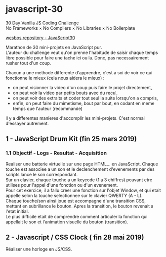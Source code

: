 # javascript-30

[30 Day Vanilla JS Coding Challenge](https://javascript30.com)  
No Frameworks × No Compilers × No Libraries × No Boilerplate

[wesbos repository - JavaScript30](https://github.com/wesbos/JavaScript30)

Marathon de 30 mini-projets en JavaScript pur.  
L'auteur du challenge veut qu'on prenne l'habitude de saisir chaque temps libre possible pour faire une tache ici ou la. Donc, pas necessairement rusher tout d'un coup.  

Chacun a une methode differente d'apprendre, c'est a soi de voir ce qui fonctionne le mieux (cela nous aidera le mieux) :  

- on peut visionner la video d'un coup puis faire le projet directement,
- on peut voir la video par petits bouts avec du recul,
- on peut voir des extraits et coder tout seul la suite lorsqu'on a compris,
- enfin, on peut faire du mimetisme, bout par bout, en codant en meme temps que l'auteur (recommande)

Il y a differentes manieres d'accomplir les mini-projets. C'est normal d'essayer autrement.  

## 1 - JavaScript Drum Kit (fin 25 mars 2019)

### 1.1 Objectif - Logs - Resultat - Acquisition

Realiser une batterie virtuelle sur une page HTML... en JavaScript. Chaque touche est associee a un son et le declenchement d'evenements par des scripts lance le son correspondant.  
Sur un clavier, chaque touche a un keycode (1 a 3 chiffres) pouvant etre utilises pour l'appel d'une fonction ou d'un evenement.  
Pour cet exercice, il a fallu creer une fonction sur l'objet Window, et qui etait appelle selon la touche selectionnee sur le clavier QWERTY (A - L).  
Chaque touche/son ainsi joue est accompagne d'une transition CSS, mettant en subrillance le bouton. Apres la transition, le bouton revenait a l'etat initial.  
Le plus difficile etait de comprendre comment articuler la fonction qui appellait le son et l'animation visuelle du bouton (transition).  

## 2 - Javascript / CSS Clock ( fin 28 mai 2019) 

Réaliser une horloge en JS/CSS. 

